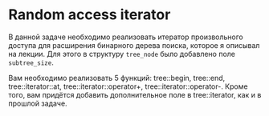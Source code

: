# Random access iterator

В данной задаче необходимо реализовать итератор произвольного доступа для расширения бинарного дерева поиска, которое я описывал на лекции.
Для этого в структуру `tree_node` было добавлено поле `subtree_size`.

Вам необходимо реализовать 5 функций: tree::begin, tree::end, tree::iterator::at, tree::iterator::operator+, tree::iterator::operator-. 
Кроме того, вам придётся добавить дополнительное поле в tree::iterator, как и в прошлой задаче.
